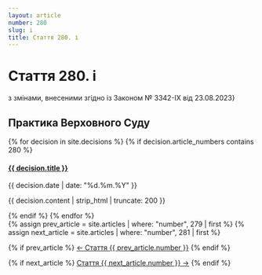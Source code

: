 ```yaml
---
layout: article
number: 280
slug: i
title: Стаття 280. і
---
```


# Стаття 280. і

з змінами, внесеними згідно із Законом № 3342-IX від 23.08.2023}

## Практика Верховного Суду

<div class="decisions-container">
{% for decision in site.decisions %}
  {% if decision.article_numbers contains 280 %}
    <div class="decision-item">
      <h4><a href="{{ decision.url }}">{{ decision.title }}</a></h4>
      <p class="decision-date">{{ decision.date | date: "%d.%m.%Y" }}</p>
      <p class="decision-excerpt">{{ decision.content | strip_html | truncate: 200 }}</p>
    </div>
  {% endif %}
{% endfor %}
</div>

<div class="article-navigation">
  {% assign prev_article = site.articles | where: "number", 279 | first %}
  {% assign next_article = site.articles | where: "number", 281 | first %}
  
  {% if prev_article %}
    <a href="{{ prev_article.url }}" class="prev-article">← Стаття {{ prev_article.number }}</a>
  {% endif %}
  
  {% if next_article %}
    <a href="{{ next_article.url }}" class="next-article">Стаття {{ next_article.number }} →</a>
  {% endif %}
</div>
